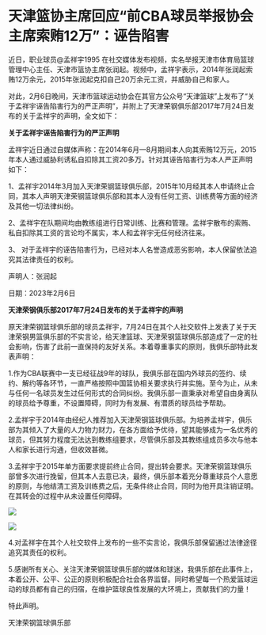 # 天津篮协主席回应“前CBA球员举报协会主席索贿12万”：诬告陷害

近日，职业球员@孟祥宇1995
在社交媒体发布视频，实名举报天津市体育局篮球管理中心主任、天津市篮协主席张润起。视频中，孟祥宇表示，2014年张润起索贿12万余元，2015年张润起克扣自己20万余元工资，并威胁自己和家人。

对此，2月6日晚间，天津市篮球运动协会在其官方公众号“天津篮球”上发布了“关于孟祥宇诬告陷害行为的严正声明”，并附上了天津荣钢俱乐部2017年7月24日发布的关于孟祥宇的声明，全文如下：

**关于孟祥宇诬告陷害行为的严正声明**

孟祥宇近日通过自媒体声称：在2014年6月—8月期间本人向其索贿12万元，2015年本人通过威胁利诱私自扣除其工资20多万。针对其诬告陷害行为本人严正声明如下：

1、孟祥宇2014年3月加入天津荣钢篮球俱乐部，2015年10月经其本人申请终止合同，其本人声明天津荣钢篮球俱乐部和其本人没有任何工资、训练费等方面的经济及其他一切法律纠纷。

2、孟祥宇在队期间均由教练组进行日常训练、比赛和管理。孟祥宇散布的索贿、私自扣除其工资的言论均不属实，本人和孟祥宇无任何经济往来。

3、 对于孟祥宇的诬告陷害行为，已经对本人名誉造成恶劣影响，本人保留依法追究其法律责任的权利。

声明人：张润起

日期：2023年2月6日

**天津荣钢俱乐部2017年7月24日发布的关于孟祥宇的声明**

原天津荣钢篮球俱乐部的球员孟祥宇，7月24日在其个人社交软件上发表了关于天津荣钢男篮俱乐部的不实言论，给天津篮球、天津荣钢篮球俱乐部造成了一定的社会影响，伤害了此前一直保持的友好关系。本着尊重事实的原则，我俱乐部特此发表声明：

1.作为CBA联赛中一支已经征战9年的球队，我俱乐部在国内外球员的签约、续约、解约等各环节，一直严格按照中国篮协相关要求执行并实施。至今为止，从未与任何一名球员发生过任何形式的合同纠纷。我俱乐部一直秉承对希望自由身离队的球员给予尊重，不设置障碍，同时为有发展、有潜质的球员给予帮助。

2.孟祥宇于2014年由经纪人推荐加入天津荣钢篮球俱乐部。为培养孟祥宇，俱乐部为其倾入了大量的人力物力财力，在各方面给予优待，望其能够成为一名优秀的球员，但其努力程度无法达到教练组要求，尽管俱乐部及其教练组成员多次与他本人和家长进行沟通，但收效甚微。

3.孟祥宇于2015年单方面要求提前终止合同，提出转会要求。天津荣钢篮球俱乐部曾多次进行挽留，但其本人去意已决，最终，俱乐部本着充分尊重球员个人意愿的原则，与他结清工资及训练费之后，无条件终止合同，同时为他开具注销证明。在其转会的过程中从未设置任何障碍。

![](https://inews.gtimg.com/newsapp_bt/0/15647919385/1000)

![](https://inews.gtimg.com/newsapp_bt/0/15647919389/1000)

4.对孟祥宇在其个人社交软件上发布的一些不实言论，我俱乐部保留通过法律途径追究其责任的权利。

5.感谢所有关心、关注天津荣钢篮球俱乐部的媒体和球迷，我俱乐部在此事件上，本着公开、公平、公正的原则积极配合社会各界监督。同时希望每一个热爱篮球运动的球员都有自己的归宿，在维护篮球良性发展的大环境上，贡献我们的力量！

特此声明。

天津荣钢篮球俱乐部

